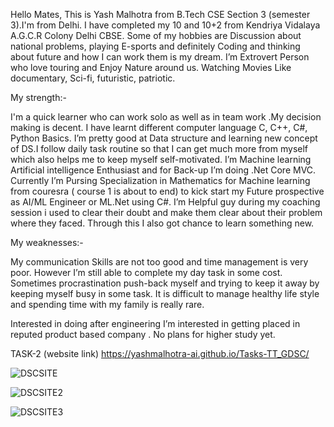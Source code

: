 Hello Mates, This is Yash Malhotra from B.Tech CSE Section 3 (semester 3).I'm from Delhi.
I have completed my 10 and 10+2 from Kendriya Vidalaya A.G.C.R Colony Delhi CBSE. Some of my hobbies are Discussion about national problems, playing E-sports and definitely Coding and thinking about future and how I can work them is my dream. I’m Extrovert Person who love touring and Enjoy Nature around us. Watching Movies Like documentary, Sci-fi, futuristic, patriotic.

My strength:-

I'm a quick learner who can work solo as well as in team work .My decision making is decent. I have learnt different computer language C, C++, C#, Python Basics. I’m pretty good at Data structure and learning new concept of DS.I follow daily task routine so that I can get much more from myself which also helps me to keep myself self-motivated. I’m Machine learning Artificial intelligence Enthusiast and for Back-up I’m doing .Net Core MVC. Currently I’m Pursing Specialization in Mathematics for Machine learning from couresra ( course 1 is about to end) to kick start my Future prospective as AI/ML Engineer or ML.Net using C#. I’m Helpful guy during my coaching session i used to clear their doubt and  make them clear about their problem where they faced. Through this I also got chance to learn something new.

My weaknesses:-

My communication Skills are not too good and time management is very poor. However I’m still able to complete my day task in some cost. Sometimes procrastination push-back myself and trying to keep it away by keeping myself busy in some task. It is difficult to manage healthy life style and spending time with my family is really rare.

Interested in doing after engineering
I’m interested in getting placed in reputed product based company . No plans for higher study yet.


TASK-2 (website link) https://yashmalhotra-ai.github.io/Tasks-TT_GDSC/ 

![DSCSITE](https://user-images.githubusercontent.com/83369979/143282663-e5954307-4a91-49a0-911c-32a025b488f7.PNG)









![DSCSITE2](https://user-images.githubusercontent.com/83369979/143283182-fed7eb2b-29b6-4806-b2fc-dc8b76e3536e.PNG)







![DSCSITE3](https://user-images.githubusercontent.com/83369979/143283237-bfe0f9cb-fcd1-44bc-8e69-42a779e81f91.PNG)
